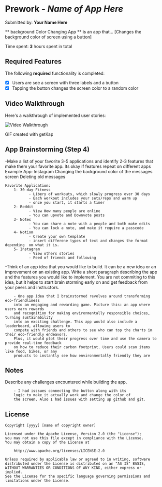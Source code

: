 # Prework - *Name of App Here*

Submitted by: **Your Name Here**

** background Color Changing App ** is an app that... [Changes the background color of screen using a button] 

Time spent: **3** hours spent in total

## Required Features

The following **required** functionality is completed:

- [X] Users are see a screen with three labels and a button
- [X] Tapping the button changes the screen color to a random color
 
## Video Walkthrough

Here's a walkthrough of implemented user stories:

<img src='https://imgur.com/a/nK0zP3k' title='Video Walkthrough' width='' alt='Video Walkthrough' />
<!--<a href='https://imgur.com/a/nK0zP3k'>Video Walkthrough</a>-->

<!-- Replace this with whatever GIF tool you used! -->
GIF created with getKap
<!-- Recommended tools:
[Kap](https://getkap.co/) for macOS
[ScreenToGif](https://www.screentogif.com/) for Windows
[peek](https://github.com/phw/peek) for Linux. -->

## App Brainstorming (Step 4)

-Make a list of your favorite 3-5 applications and identify 2-3 features that
 make them your favorite app. Its okay if features repeat on different apps
    Example App: Instagram
    Changing the background color of the messages screen
    Deleting old messages
    
    Favorite Application:
        1- 30 day Fitness            
               - Libery of workouts, which slowly progress over 30 days
               - Each workout includes your sets/reps and warm up 
               - once you start, it starts a timer
        2- Reddit
               - View How many people are online
               - You can upvote and Downvote posts
        3- Notes
               - You can share a note with a people and both make edits 
               - You can lock a note, and make it require a passcode
        4- Notion
               - Create your own template
               - insert differene types of text and changes the format depending  on what it is.
        5- Instagram
               - View others stories
               - Feed of friends and following 

-Think of an app idea that you would like to build. It can be a new idea or an improvement on an existing app. Write a short paragraph describing the app and the features you would like to implement. You are not commiting to this idea, but it helps to start brain storming early on and get feedback from your peers and instructors.

        - One app idea that I brainstormed revolves around transforming eco-friendliness 
        into an engaging and rewarding game. Picture this: an app where users earn rewards 
        and recognition for making environmentally responsible choices, turning sustainability 
        into an exciting challenge. This app would also include a leaderboard, allowing users to 
        compete with friends and others to see who can top the charts in their eco-friendly endeavors. 
        Plus, it would plot their progress over time and use the camera to provide real-time feedback 
        on how to reduce their carbon footprint. Users could scan items like food, bikes, or any 
        products to instantly see how environmentally friendly they are
    
## Notes

Describe any challenges encountered while building the app.

        - I had isssues connecting the button along with its 
        logic to make it actually work and change the color of 
        the screen. Also I had issues with setting up github and git. 

## License

    Copyright [yyyy] [name of copyright owner]

    Licensed under the Apache License, Version 2.0 (the "License");
    you may not use this file except in compliance with the License.
    You may obtain a copy of the License at

        http://www.apache.org/licenses/LICENSE-2.0

    Unless required by applicable law or agreed to in writing, software
    distributed under the License is distributed on an "AS IS" BASIS,
    WITHOUT WARRANTIES OR CONDITIONS OF ANY KIND, either express or implied.
    See the License for the specific language governing permissions and
    limitations under the License.
